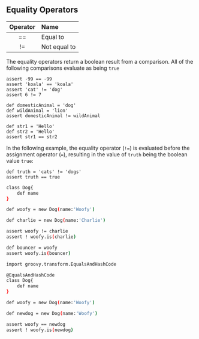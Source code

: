 ## Equality Operators

Operator|Name     
:------:|:--------
==      |Equal to 
!=      |Not equal to

The equality operators return a boolean result from a comparison. All of the following comparisons evaluate as being `true`

    assert -99 == -99
    assert 'koala' == 'koala'
    assert 'cat' != 'dog'
    assert 6 != 7
    
    def domesticAnimal = 'dog'
    def wildAnimal = 'lion'
    assert domesticAnimal != wildAnimal
    
    def str1 = 'Hello'
    def str2 = 'Hello'
    assert str1 == str2
    
In the following example, the equality operator (`!=`) is evaluated before the assignment operator (`=`), resulting in the value of `truth` being the boolean value `true`:

    def truth = 'cats' != 'dogs'
    assert truth == true
    
````bash
class Dog{
    def name
}

def woofy = new Dog(name:'Woofy')

def charlie = new Dog(name:'Charlie')

assert woofy != charlie
assert ! woofy.is(charlie)

def bouncer = woofy
assert woofy.is(bouncer)
````


````bash
import groovy.transform.EqualsAndHashCode 

@EqualsAndHashCode
class Dog{
    def name
}

def woofy = new Dog(name:'Woofy')

def newdog = new Dog(name:'Woofy')

assert woofy == newdog
assert ! woofy.is(newdog)
````